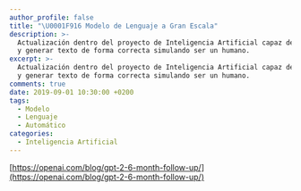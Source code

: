 ```yaml
---
author_profile: false
title: "\U0001F916 Modelo de Lenguaje a Gran Escala"
description: >-
  Actualización dentro del proyecto de Inteligencia Artificial capaz de predecir
  y generar texto de forma correcta simulando ser un humano.
excerpt: >-
  Actualización dentro del proyecto de Inteligencia Artificial capaz de predecir
  y generar texto de forma correcta simulando ser un humano.
comments: true
date: 2019-09-01 10:30:00 +0200
tags:
  - Modelo
  - Lenguaje
  - Automático
categories:
  - Inteligencia Artificial
---
```


[https://openai.com/blog/gpt-2-6-month-follow-up/](https://openai.com/blog/gpt-2-6-month-follow-up/)